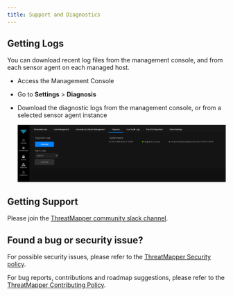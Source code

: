 ```yaml
---
title: Support and Diagnostics
---
```


## Getting Logs

You can download recent log files from the management console, and from each sensor agent on each managed host.

 * Access the Management Console
 * Go to **Settings** > **Diagnosis**
 * Download the diagnostic logs from the management console, or from a selected sensor agent instance

   ![Diagnosis](../img/diagnosis-status.jpg)


## Getting Support

Please join the [ThreatMapper community slack channel](https://join.slack.com/t/deepfence-community/shared_invite/zt-podmzle9-5X~qYx8wMaLt9bGWwkSdgQ).

## Found a bug or security issue?

For possible security issues, please refer to the [ThreatMapper Security policy](https://github.com/deepfence/ThreatMapper/blob/master/SECURITY.md).

For bug reports, contributions and roadmap suggestions, please refer to the [ThreatMapper Contributing Policy](https://github.com/deepfence/ThreatMapper/blob/master/CONTRIBUTING.md).

